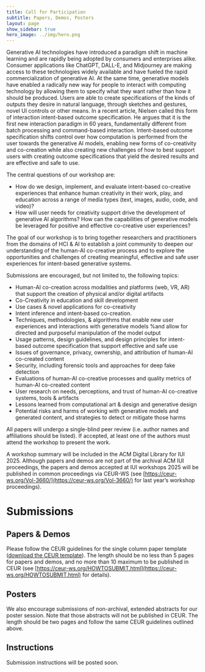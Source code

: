 ```yaml
---
title: Call for Participation
subtitle: Papers, Demos, Posters
layout: page
show_sidebar: true
hero_image: ../img/hero.png
---
```


Generative AI technologies have introduced a paradigm shift in machine learning and are rapidly being adopted by consumers and enterprises alike. Consumer applications like ChatGPT, DALL-E, and Midjourney are making access to these technologies widely available and have fueled the rapid commercialization of generative AI. At the same time, generative models have enabled a radically new way for people to interact with computing technology by allowing them to specify what they want rather than how it should be produced. Users are able to create specifications of the kinds of outputs they desire in natural language, through sketches and gestures, novel UI controls or other means. In a recent article, Nielsen called this form of interaction intent-based outcome specification. He argues that it is the first new interaction paradigm in 60 years, fundamentally different from batch processing and command-based interaction. Intent-based outcome specification shifts control over how computation is performed from the user towards the generative AI models, enabling new forms of co-creativity and co-creation while also creating new challenges of how to best support users with creating outcome specifications that yield the desired results and are effective and safe to use.

The central questions of our workshop are:
* How do we design, implement, and evaluate intent-based co-creative experiences that enhance human creativity in their work, play, and education across a range of media types (text, images, audio, code, and video)?
* How will user needs for creativity support drive the development of generative AI algorithms? How can the capabilities of generative models be leveraged for positive and effective co-creative user experiences?

The goal of our workshop is to bring together researchers and practitioners from the domains of HCI & AI to establish a joint community to deepen our understanding of the human-AI co-creative process and to explore the opportunities and challenges of creating meaningful, effective and safe user experiences for intent-based generative systems. 

Submissions are encouraged, but not limited to, the following topics:

* Human-AI co-creation across modalities and platforms (web, VR, AR) that support the creation of physical and/or digital artifacts
* Co-Creativity in education and skill development
* Use cases & novel applications for co-creativity
* Intent inference and intent-based co-creation. 
* Techniques, methodologies, & algorithms that enable new user experiences and interactions with generative models %and allow for directed and purposeful manipulation of the model output
* Usage patterns, design guidelines, and design principles for intent-based outcome specification that support effective and safe use
* Issues of governance, privacy, ownership, and attribution of human-AI co-created content
* Security, including forensic tools and approaches for deep fake detection
* Evaluations of human-AI co-creative processes and quality metrics of human-AI co-created content
* User research on needs, perceptions, and trust of human-AI co-creative systems, tools & artifacts
* Lessons learned from computational art & design and generative design
* Potential risks and harms of working with generative models and generated content, and strategies to detect or mitigate those harms

All papers will undergo a single-blind peer review (i.e. author names and affiliations should be listed). If accepted, at least one of the authors must attend the workshop to present the work.

A workshop summary will be included in the ACM Digital Library for IUI 2025. Although papers and demos are not part of the archival ACM IUI proceedings, the papers and demos accepted at IUI workshops 2025 will be published in common proceedings via CEUR-WS (see [https://ceur-ws.org/Vol-3660/](https://ceur-ws.org/Vol-3660/) for last year’s workshop proceedings). 

# Submissions

## Papers & Demos

Please follow the CEUR guidelines for the single column paper template ([download the CEUR template](https://drive.google.com/file/d/1F9Nllrmhu6gUuYDdl-svxqwd5AW5NmZY/view)). The length should be no less than 5 pages for papers and demos, and no more than 10 maximum to be published in CEUR (see [https://ceur-ws.org/HOWTOSUBMIT.html](https://ceur-ws.org/HOWTOSUBMIT.html) for details).

## Posters

We also encourage submissions of non-archival, extended abstracts for our poster session. Note that those abstracts will not be published in CEUR. The length should be two pages and follow the same CEUR guidelines outlined above.

## Instructions

Submission instructions will be posted soon.

<!-- Please submit your papers, demos, and poster abstracts to EasyChair by January 16, 2024: -->
<!-- [https://easychair.org/my/conference?conf=haigen2025](https://easychair.org/my/conference?conf=haigen2025) -->
